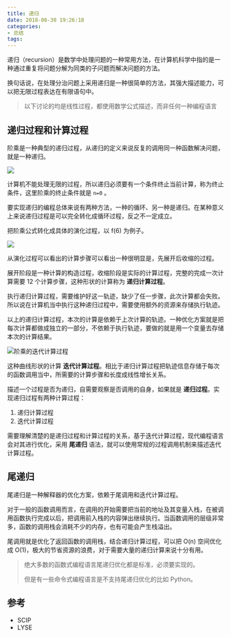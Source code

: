 ```yaml
---
title: 递归
date: 2018-06-30 19:26:18
categories: 
- 总结
tags:
---
```


递归（recursion）是数学中处理问题的一种常用方法，在计算机科学中指的是一种通过重复将问题分解为同类的子问题而解决问题的方法。

换句话说，在处理分治问题上采用递归是一种很简单的方法，其强大描述能力，可以把无限过程表达在有限语句中。

<!--more-->

> 以下讨论的均是线性过程，都使用数学公式描述，而非任何一种编程语言

## 递归过程和计算过程

阶乘是一种典型的递归过程，从递归的定义来说反复的调用同一种函数解决问题，就是一种递归。

![](https://static.zhengxiaowai.cc/ipic/2018-06-30-%E9%98%B6%E4%B9%98.png)

计算机不能处理无限的过程，所以递归必须要有一个条件终止当前计算，称为终止条件，这里阶乘的终止条件就是 `n=0` 。

要实现递归的编程总体来说有两种方法，一种的循环、另一种是递归。在某种意义上来说递归过程是可以完全转化成循环过程，反之不一定成立。

把阶乘公式转化成具体的演化过程，以 f(6) 为例子。

![](https://static.zhengxiaowai.cc/ipic/2018-06-30-%E9%98%B6%E4%B9%98%E7%9A%84%E9%80%92%E5%BD%92%E8%AE%A1%E7%AE%97%E8%BF%87%E7%A8%8B.png)

从演化过程可以看出的计算步骤可以看出一种很明显是，先展开后收缩的过程。

展开阶段是一种计算的构造过程，收缩阶段是实际的计算过程，完整的完成一次计算需要 12 个计算步骤，这种形状的计算称为 **递归计算过程**。

执行递归计算过程，需要维护好这一轨迹，缺少了任一步骤，此次计算都会失败。所以说在计算机当中执行这种递归过程中，需要使用额外的资源来存储执行轨迹。

以上的递归计算过程，本次的计算是依赖于上次计算的轨迹。一种优化方案就是把每次计算都做成独立的一部分，不依赖于执行轨迹，要做的就是用一个变量去存储本次的计算结果。

![阶乘的迭代计算过程](/Users/seanho/Downloads/阶乘的迭代计算过程.png)

这种曲线形状的计算 **迭代计算过程**。相比于递归计算过程把轨迹信息存储于每次的函数调用当中，所需要的计算步骤和长度成线性增长关系。

描述一个过程是否为递归，自需要观察是否调用的自身，如果就是 **递归过程**。实现递归过程有两种计算过程：

1. 递归计算过程
2. 迭代计算过程

需要理解清楚的是递归过程和计算过程的关系，基于迭代计算过程，现代编程语言会对其进行优化，采用 **尾递归** 语法，就可以使用常规的过程调用机制来描述迭代计算过程。

## 尾递归

尾递归是一种解释器的优化方案，依赖于尾调用和迭代计算过程。

对于一般的函数调用而言，在调用的开始需要把当前的地址及其变量入栈，在被调用函数执行完成以后，把调用前入栈的内容弹出继续执行。当函数调用的层级非常多，函数的调用栈会消耗不少的内存，也有可能会产生栈溢出。

尾调用就是优化了返回函数的调用栈，结合递归计算过程，可以把 O(n) 空间优化成 O(1)，极大的节省资源的浪费，对于需要大量的递归计算来说十分有用。

> 绝大多数的函数式编程语言尾递归优化都是标准，必须要实现的。
>
> 但是有一些命令式编程语言是不支持尾递归优化的比如 Python。

## **参考**

- SCIP
- LYSE